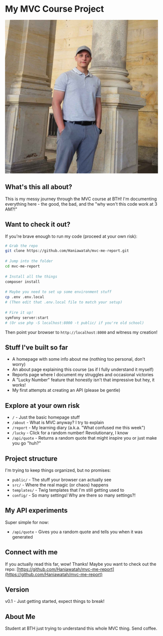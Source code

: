 # My MVC Course Project

![MVC Pattern](public/img/mvc-pattern.jpg)

## What's this all about?

This is my messy journey through the MVC course at BTH! I'm documenting everything here - the good, the bad, and the "why won't this code work at 3 AM?!"

## Want to check it out?

If you're brave enough to run my code (proceed at your own risk):

```bash
# Grab the repo
git clone https://github.com/Haniawatah/mvc-me-report.git

# Jump into the folder
cd mvc-me-report

# Install all the things
composer install

# Maybe you need to set up some environment stuff
cp .env .env.local
# (Then edit that .env.local file to match your setup)

# Fire it up!
symfony server:start
# (Or use php -S localhost:8000 -t public/ if you're old school)
```

Then point your browser to `http://localhost:8000` and witness my creation!

## Stuff I've built so far

- A homepage with some info about me (nothing too personal, don't worry)
- An about page explaining this course (as if I fully understand it myself)
- Reports page where I document my struggles and occasional victories
- A "Lucky Number" feature that honestly isn't that impressive but hey, it works!
- My first attempts at creating an API (please be gentle)

## Explore at your own risk

- `/` - Just the basic homepage stuff
- `/about` - What is MVC anyway? I try to explain
- `/report` - My learning diary (a.k.a. "What confused me this week")
- `/lucky` - Click for a random number! Revolutionary, I know
- `/api/quote` - Returns a random quote that might inspire you or just make you go "huh?"

## Project structure

I'm trying to keep things organized, but no promises:

- `public/` - The stuff your browser can actually see
- `src/` - Where the real magic (or chaos) happens
- `templates/` - Twig templates that I'm still getting used to
- `config/` - So many settings! Why are there so many settings?!

## My API experiments

Super simple for now:
- `/api/quote` - Gives you a random quote and tells you when it was generated

## Connect with me

If you actually read this far, wow! Thanks! Maybe you want to check out the repo: [https://github.com/Haniawatah/mvc-me-report](https://github.com/Haniawatah/mvc-me-report)

## Version

v0.1 - Just getting started, expect things to break!

## About Me

Student at BTH just trying to understand this whole MVC thing. Send coffee.